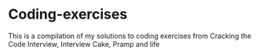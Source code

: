 # Coding-exercises
This is a compilation of my solutions to coding exercises from Cracking the Code Interview, Interview Cake, Pramp and life
